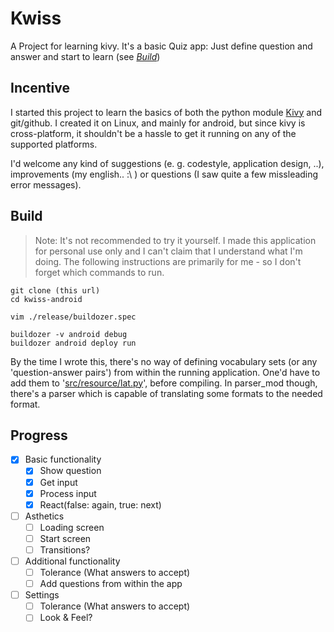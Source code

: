 
# Kwiss

A Project for learning kivy. 
It's a basic Quiz app: Just define question and answer and start to learn (see *[Build](#Build "Goto section 'Build'")*)



## Incentive

I started this project to learn the basics of both the python module [Kivy](https://kivy.org/#home "Kivy Homepage") and git/github.
I created it on Linux, and mainly for android, but since kivy is cross-platform, it shouldn't be a hassle to get it 
running on any of the supported platforms.

I'd welcome any kind of suggestions (e. g. codestyle, application design, ..), improvements (my english.. :\ ) or questions (I saw quite a few missleading error messages).



## Build

> Note: It's not recommended to try it yourself.
> I made this application for personal use only and I can't claim that I understand what I'm doing.
> The following instructions are primarily for me - so I don't forget which commands to run.


```fish
git clone (this url)
cd kwiss-android

vim ./release/buildozer.spec

buildozer -v android debug
buildozer android deploy run
```

By the time I wrote this, there's no way of defining vocabulary sets (or any 'question-answer pairs') from within the running application.
One'd have to add them to '[src/resource/lat.py](https://github.com/lrshsl/kwiss/blob/android/src/resource/lat.py "Open File")', before compiling.
In parser_mod though, there's a parser which is capable of translating some formats to the needed format.



## Progress

- [X] Basic functionality
  - [X] Show question
  - [X] Get input
  - [X] Process input
  - [X] React(false: again, true: next)

- [ ] Asthetics
  - [ ] Loading screen
  - [ ] Start screen
  - [ ] Transitions?

- [ ] Additional functionality
  - [ ] Tolerance (What answers to accept)
  - [ ] Add questions from within the app

- [ ] Settings
  - [ ] Tolerance (What answers to accept)
  - [ ] Look & Feel?
